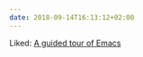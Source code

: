 ```yaml
---
date: 2018-09-14T16:13:12+02:00
---
```


Liked: [A guided tour of Emacs](https://www.gnu.org/software/emacs/tour/)
